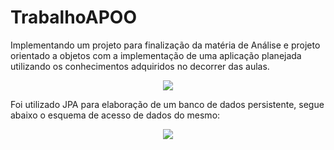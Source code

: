 # TrabalhoAPOO
Implementando um projeto para finalização da matéria de Análise e projeto orientado a objetos com a implementação de uma aplicação planejada utilizando os conhecimentos adquiridos no decorrer das aulas.
<p align="center">
  <img src="https://imgur.com/gJ3HDyj.png" />
</p>

Foi utilizado JPA para elaboração de um banco de dados persistente, segue abaixo o esquema de acesso de dados do mesmo:
<p align="center">
  <img src="https://media.springernature.com/original/springer-static/image/chp%3A10.1007%2F978-1-4842-0811-3_5/MediaObjects/978-1-4842-0811-3_5_Fig2_HTML.jpg" />
</p>
